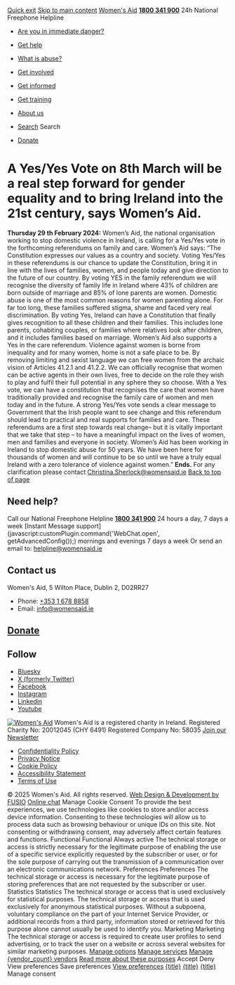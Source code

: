 [Quick exit](https://www.womensaid.ie/get-informed/news-events/media-releases/a-yes-yes-vote-on-8th-march-will-be-a-real-step-forward-for-gender-equality-and-to-bring-ireland-into-the-21st-century-says-womens-aid/#exit)
[Skip to main content](https://www.womensaid.ie/get-informed/news-events/media-releases/a-yes-yes-vote-on-8th-march-will-be-a-real-step-forward-for-gender-equality-and-to-bring-ireland-into-the-21st-century-says-womens-aid/#pagecontent "Skip to main content")
[Women's Aid](https://www.womensaid.ie/)
**[1800 341 900](tel:1800341900)** 24h National Freephone Helpline
  * [Are you in immediate danger?](https://www.womensaid.ie/are-you-in-immediate-danger/)
  * [Get help](https://www.womensaid.ie/get-help/)
  * [What is abuse?](https://www.womensaid.ie/what-is-abuse/)
  * [Get involved](https://www.womensaid.ie/get-involved/)
  * [Get informed](https://www.womensaid.ie/get-informed/)
  * [Get training](https://www.womensaid.ie/get-training/)
  * [About us](https://www.womensaid.ie/about-us/)


  * [Search](https://www.womensaid.ie/get-informed/news-events/media-releases/a-yes-yes-vote-on-8th-march-will-be-a-real-step-forward-for-gender-equality-and-to-bring-ireland-into-the-21st-century-says-womens-aid/)
Search
  * [Donate](https://www.womensaid.ie/get-involved/donate/)


# A Yes/Yes Vote on 8th March will be a real step forward for gender equality and to bring Ireland into the 21st century, says Women’s Aid.
**Thursday 29 th February 2024:** Women’s Aid, the national organisation working to stop domestic violence in Ireland, is calling for a Yes/Yes vote in the forthcoming referendums on family and care. Women’s Aid says: 
“The Constitution expresses our values as a country and society. Voting Yes/Yes in these referendums is our chance to update the Constitution, bring it in line with the lives of families, women, and people today and give direction to the future of our country. 
By voting YES in the family referendum we will recognise the diversity of family life in Ireland where 43% of children are born outside of marriage and 85% of lone parents are women. Domestic abuse is one of the most common reasons for women parenting alone. For far too long, these families suffered stigma, shame and faced very real discrimination.
By voting Yes, Ireland can have a Constitution that finally gives recognition to all these children and their families. This includes lone parents, cohabiting couples, or families where relatives look after children, and it includes families based on marriage.
Women’s Aid also supports a Yes in the care referendum. Violence against women is borne from inequality and for many women, home is not a safe place to be. By removing limiting and sexist language we can free women from the archaic vision of Articles 41.2.1 and 41.2.2. We can officially recognise that women can be active agents in their own lives, free to decide on the role they wish to play and fulfil their full potential in any sphere they so choose.
With a Yes vote, we can have a constitution that recognises the care that women have traditionally provided and recognise the family care of women and men today and in the future.
A strong Yes/Yes vote sends a clear message to Government that the Irish people want to see change and this referendum should lead to practical and real supports for families and care.
These referendums are a first step towards real change– but it is vitally important that we take that step – to have a meaningful impact on the lives of women, men and families and everyone in society.
Women’s Aid has been working in Ireland to stop domestic abuse for 50 years. We have been here for thousands of women and will continue to be so until we have a truly equal Ireland with a zero tolerance of violence against women.”
**Ends.**
For any clarification please contact Christina.Sherlock@womensaid.ie
[Back to top of page](https://www.womensaid.ie/get-informed/news-events/media-releases/a-yes-yes-vote-on-8th-march-will-be-a-real-step-forward-for-gender-equality-and-to-bring-ireland-into-the-21st-century-says-womens-aid/#top)
## Need help?
Call our National Freephone Helpline **[1800 341 900](tel:1800341900)** 24 hours a day, 7 days a week 
[Instant Message support](javascript:customPlugin.command\('WebChat.open', getAdvancedConfig\(\)\);) mornings and evenings 7 days a week
Or send an email to: helpline@womensaid.ie
## Contact us
Women's Aid, 5 Wilton Place, Dublin 2, D02RR27
  * Phone: [+353 1 678 8858](tel:+35316788858)
  * Email: info@womensaid.ie


## [Donate](https://www.womensaid.ie/get-involved/donate/)
## Follow
  * [Bluesky](https://bsky.app/profile/womensaidireland.bsky.social)
  * [X (formerly Twitter)](https://x.com/Womens_Aid)
  * [Facebook](https://www.facebook.com/womensaid.ie)
  * [Instagram](https://www.instagram.com/womens.aid)
  * [Linkedin](https://www.linkedin.com/company/women's-aid/)
  * [Youtube](https://www.youtube.com/@womensaidireland)


[![Women's Aid](https://www.womensaid.ie/app/themes/womensaidsage9/resources/assets/img/womens-aid-logo-white.svg)](https://www.womensaid.ie/get-informed/news-events/media-releases/a-yes-yes-vote-on-8th-march-will-be-a-real-step-forward-for-gender-equality-and-to-bring-ireland-into-the-21st-century-says-womens-aid/)
Women's Aid is a registered charity in Ireland.
Registered Charity No: 20012045 (CHY 6491) Registered Company No: 58035
[Join our Newsletter](https://www.womensaid.ie/get-informed/news-events/newsletter/)
  * [Confidentiality Policy](https://www.womensaid.ie/about-us/compliance/confidentiality-policy/)
  * [Privacy Notice](https://www.womensaid.ie/about-us/compliance/privacy-notice/)
  * [Cookie Policy](https://www.womensaid.ie/about-us/compliance/cookie-policy/)
  * [Accessibility Statement](https://www.womensaid.ie/about-us/compliance/accessibility-statement/)
  * [Terms of Use](https://www.womensaid.ie/about-us/compliance/terms-of-use/)


© 2025 Women's Aid. All rights reserved. [Web Design & Development by FUSIO](https://www.fusio.net/?utm_source=WomensAid&utm_medium=Website&utm_campaign=ClientLinks)
[Online chat](https://www.womensaid.ie/get-informed/news-events/media-releases/a-yes-yes-vote-on-8th-march-will-be-a-real-step-forward-for-gender-equality-and-to-bring-ireland-into-the-21st-century-says-womens-aid/#chat)
Manage Cookie Consent
To provide the best experiences, we use technologies like cookies to store and/or access device information. Consenting to these technologies will allow us to process data such as browsing behaviour or unique IDs on this site. Not consenting or withdrawing consent, may adversely affect certain features and functions.
Functional Functional Always active 
The technical storage or access is strictly necessary for the legitimate purpose of enabling the use of a specific service explicitly requested by the subscriber or user, or for the sole purpose of carrying out the transmission of a communication over an electronic communications network.
Preferences Preferences
The technical storage or access is necessary for the legitimate purpose of storing preferences that are not requested by the subscriber or user.
Statistics Statistics
The technical storage or access that is used exclusively for statistical purposes. The technical storage or access that is used exclusively for anonymous statistical purposes. Without a subpoena, voluntary compliance on the part of your Internet Service Provider, or additional records from a third party, information stored or retrieved for this purpose alone cannot usually be used to identify you.
Marketing Marketing
The technical storage or access is required to create user profiles to send advertising, or to track the user on a website or across several websites for similar marketing purposes.
[Manage options](https://www.womensaid.ie/get-informed/news-events/media-releases/a-yes-yes-vote-on-8th-march-will-be-a-real-step-forward-for-gender-equality-and-to-bring-ireland-into-the-21st-century-says-womens-aid/) [Manage services](https://www.womensaid.ie/get-informed/news-events/media-releases/a-yes-yes-vote-on-8th-march-will-be-a-real-step-forward-for-gender-equality-and-to-bring-ireland-into-the-21st-century-says-womens-aid/) [Manage {vendor_count} vendors](https://www.womensaid.ie/get-informed/news-events/media-releases/a-yes-yes-vote-on-8th-march-will-be-a-real-step-forward-for-gender-equality-and-to-bring-ireland-into-the-21st-century-says-womens-aid/) [Read more about these purposes](https://cookiedatabase.org/tcf/purposes/)
Accept Deny View preferences Save preferences [View preferences](https://www.womensaid.ie/get-informed/news-events/media-releases/a-yes-yes-vote-on-8th-march-will-be-a-real-step-forward-for-gender-equality-and-to-bring-ireland-into-the-21st-century-says-womens-aid/)
[{title}](https://www.womensaid.ie/get-informed/news-events/media-releases/a-yes-yes-vote-on-8th-march-will-be-a-real-step-forward-for-gender-equality-and-to-bring-ireland-into-the-21st-century-says-womens-aid/) [{title}](https://www.womensaid.ie/get-informed/news-events/media-releases/a-yes-yes-vote-on-8th-march-will-be-a-real-step-forward-for-gender-equality-and-to-bring-ireland-into-the-21st-century-says-womens-aid/) [{title}](https://www.womensaid.ie/get-informed/news-events/media-releases/a-yes-yes-vote-on-8th-march-will-be-a-real-step-forward-for-gender-equality-and-to-bring-ireland-into-the-21st-century-says-womens-aid/)
Manage consent
